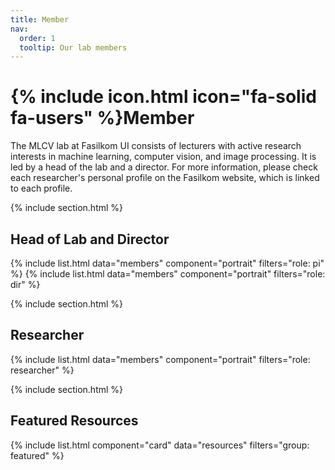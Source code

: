 ```yaml
---
title: Member
nav:
  order: 1
  tooltip: Our lab members
---
```


# {% include icon.html icon="fa-solid fa-users" %}Member

The MLCV lab at Fasilkom UI consists of lecturers with active research interests in machine learning, computer vision, and image processing. It is led by a head of the lab and a director. For more information, please check each researcher's personal profile on the Fasilkom website, which is linked to each profile.

{% include section.html %}
## Head of Lab and Director
{% include list.html data="members" component="portrait" filters="role: pi" %}
{% include list.html data="members" component="portrait" filters="role: dir" %}

{% include section.html %}
## Researcher
{% include list.html data="members" component="portrait" filters="role: researcher" %}

{% include section.html %}
## Featured Resources
{% include list.html component="card" data="resources" filters="group: featured" %}

